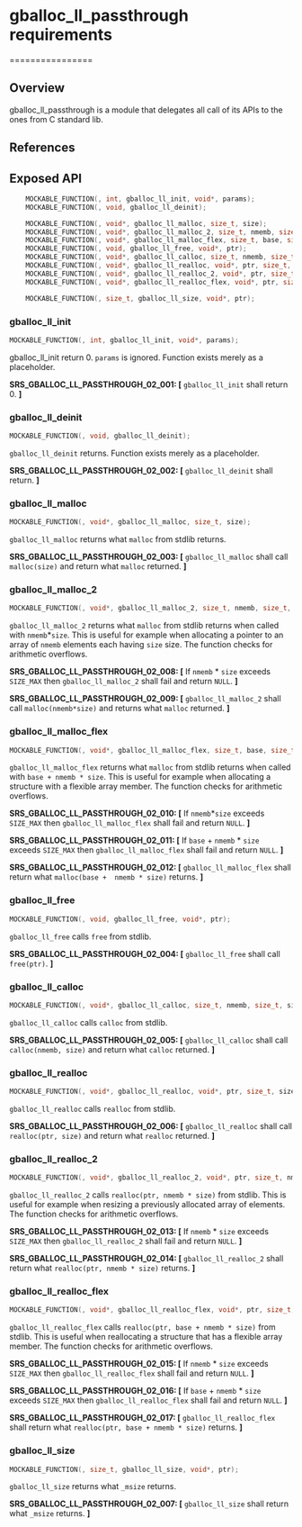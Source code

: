 # gballoc_ll_passthrough requirements
================

## Overview

gballoc_ll_passthrough is a module that delegates all call of its APIs to the ones from C standard lib.

## References


## Exposed API

```c
    MOCKABLE_FUNCTION(, int, gballoc_ll_init, void*, params);
    MOCKABLE_FUNCTION(, void, gballoc_ll_deinit);

    MOCKABLE_FUNCTION(, void*, gballoc_ll_malloc, size_t, size);
    MOCKABLE_FUNCTION(, void*, gballoc_ll_malloc_2, size_t, nmemb, size_t, size);
    MOCKABLE_FUNCTION(, void*, gballoc_ll_malloc_flex, size_t, base, size_t, nmemb, size_t, size);
    MOCKABLE_FUNCTION(, void, gballoc_ll_free, void*, ptr);
    MOCKABLE_FUNCTION(, void*, gballoc_ll_calloc, size_t, nmemb, size_t, size);
    MOCKABLE_FUNCTION(, void*, gballoc_ll_realloc, void*, ptr, size_t, size);
    MOCKABLE_FUNCTION(, void*, gballoc_ll_realloc_2, void*, ptr, size_t, nmemb, size_t, size);
    MOCKABLE_FUNCTION(, void*, gballoc_ll_realloc_flex, void*, ptr, size_t, base, size_t, nmemb, size_t, size);

    MOCKABLE_FUNCTION(, size_t, gballoc_ll_size, void*, ptr);
```

### gballoc_ll_init

```c
MOCKABLE_FUNCTION(, int, gballoc_ll_init, void*, params);
```

gballoc_ll_init return 0. `params` is ignored. Function exists merely as a placeholder.

**SRS_GBALLOC_LL_PASSTHROUGH_02_001: [** `gballoc_ll_init` shall return 0. **]**

### gballoc_ll_deinit
```c
MOCKABLE_FUNCTION(, void, gballoc_ll_deinit);
```

`gballoc_ll_deinit` returns. Function exists merely as a placeholder.

**SRS_GBALLOC_LL_PASSTHROUGH_02_002: [** `gballoc_ll_deinit` shall return. **]**

### gballoc_ll_malloc
```c
MOCKABLE_FUNCTION(, void*, gballoc_ll_malloc, size_t, size);
```

`gballoc_ll_malloc` returns what `malloc` from stdlib returns.

**SRS_GBALLOC_LL_PASSTHROUGH_02_003: [** `gballoc_ll_malloc` shall call `malloc(size)` and return what `malloc` returned. **]**

### gballoc_ll_malloc_2
```c
MOCKABLE_FUNCTION(, void*, gballoc_ll_malloc_2, size_t, nmemb, size_t, size);
```

`gballoc_ll_malloc_2` returns what `malloc` from stdlib returns when called with `nmemb`*`size`. This is useful for example when allocating a pointer to an array of `nmemb` elements each having `size` size. The function checks for arithmetic overflows.

**SRS_GBALLOC_LL_PASSTHROUGH_02_008: [** If `nmemb` * `size` exceeds `SIZE_MAX` then `gballoc_ll_malloc_2` shall fail and return `NULL`. **]**

**SRS_GBALLOC_LL_PASSTHROUGH_02_009: [** `gballoc_ll_malloc_2` shall call `malloc(nmemb*size)` and returns what `malloc` returned. **]**

### gballoc_ll_malloc_flex
```c
MOCKABLE_FUNCTION(, void*, gballoc_ll_malloc_flex, size_t, base, size_t, nmemb, size_t, size);
```

`gballoc_ll_malloc_flex` returns what `malloc` from stdlib returns when called with `base + nmemb * size`. This is useful for example when allocating a structure with a flexible array member. The function checks for arithmetic overflows.

**SRS_GBALLOC_LL_PASSTHROUGH_02_010: [** If `nmemb`*`size` exceeds `SIZE_MAX` then `gballoc_ll_malloc_flex` shall fail and return `NULL`. **]**

**SRS_GBALLOC_LL_PASSTHROUGH_02_011: [** If `base` + `nmemb` * `size` exceeds `SIZE_MAX` then `gballoc_ll_malloc_flex` shall fail and return `NULL`. **]**

**SRS_GBALLOC_LL_PASSTHROUGH_02_012: [** `gballoc_ll_malloc_flex` shall return what `malloc(base +  nmemb * size)` returns.  **]**


### gballoc_ll_free
```c
MOCKABLE_FUNCTION(, void, gballoc_ll_free, void*, ptr);
```

`gballoc_ll_free` calls `free` from stdlib.

**SRS_GBALLOC_LL_PASSTHROUGH_02_004: [** `gballoc_ll_free` shall call `free(ptr)`. **]**

### gballoc_ll_calloc
```c
MOCKABLE_FUNCTION(, void*, gballoc_ll_calloc, size_t, nmemb, size_t, size);
```

`gballoc_ll_calloc` calls `calloc` from stdlib.

**SRS_GBALLOC_LL_PASSTHROUGH_02_005: [** `gballoc_ll_calloc` shall call `calloc(nmemb, size)` and return what `calloc` returned. **]**

### gballoc_ll_realloc
```c
MOCKABLE_FUNCTION(, void*, gballoc_ll_realloc, void*, ptr, size_t, size);
```

`gballoc_ll_realloc` calls `realloc` from stdlib.

**SRS_GBALLOC_LL_PASSTHROUGH_02_006: [** `gballoc_ll_realloc` shall call `realloc(ptr, size)` and return what `realloc` returned. **]**


### gballoc_ll_realloc_2
```c
MOCKABLE_FUNCTION(, void*, gballoc_ll_realloc_2, void*, ptr, size_t, nmemb, size_t, size);
```

`gballoc_ll_realloc_2` calls `realloc(ptr, nmemb * size)` from stdlib. This is useful for example when resizing a previously allocated array of elements. The function checks for arithmetic overflows.

**SRS_GBALLOC_LL_PASSTHROUGH_02_013: [** If `nmemb` * `size` exceeds `SIZE_MAX` then `gballoc_ll_realloc_2` shall fail and return `NULL`. **]**

**SRS_GBALLOC_LL_PASSTHROUGH_02_014: [** `gballoc_ll_realloc_2` shall return what `realloc(ptr, nmemb * size)` returns. **]**


### gballoc_ll_realloc_flex
```c
MOCKABLE_FUNCTION(, void*, gballoc_ll_realloc_flex, void*, ptr, size_t, base, size_t, nmemb, size_t, size);
```

`gballoc_ll_realloc_flex` calls `realloc(ptr, base + nmemb * size)` from stdlib. This is useful when reallocating a structure that has a flexible array member. The function checks for arithmetic overflows.

**SRS_GBALLOC_LL_PASSTHROUGH_02_015: [** If `nmemb` * `size` exceeds `SIZE_MAX` then `gballoc_ll_realloc_flex` shall fail and return `NULL`. **]**

**SRS_GBALLOC_LL_PASSTHROUGH_02_016: [** If `base` + `nmemb` * `size` exceeds `SIZE_MAX` then `gballoc_ll_realloc_flex` shall fail and return `NULL`. **]**

**SRS_GBALLOC_LL_PASSTHROUGH_02_017: [** `gballoc_ll_realloc_flex` shall return what `realloc(ptr, base + nmemb * size)` returns. **]**


### gballoc_ll_size
```c
MOCKABLE_FUNCTION(, size_t, gballoc_ll_size, void*, ptr);
```

`gballoc_ll_size` returns what `_msize` returns.

**SRS_GBALLOC_LL_PASSTHROUGH_02_007: [** `gballoc_ll_size` shall return what `_msize` returns. **]**


